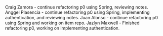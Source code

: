 Craig Zamora - continue refactoring p0 using Spring, reviewing notes.
Anggel Plasencia - continue refactoring p0 using Spring, implementing authentication, and reviewing notes.
Juan Alonso - continue refactoring p0 using Spring and working on item repo.
Jazlyn Maxwell - Finished refactoring p0, working on implementing authentication.

